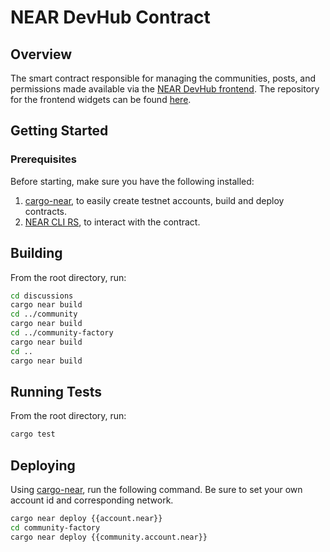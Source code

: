 # NEAR DevHub Contract

## Overview

The smart contract responsible for managing the communities, posts, and permissions made available via the [NEAR DevHub frontend](https://neardevhub.org). The repository for the frontend widgets can be found [here](https://github.com/NEAR-DevHub/neardevhub-bos).

## Getting Started

### Prerequisites

Before starting, make sure you have the following installed:

1. [cargo-near](https://github.com/near/cargo-near), to easily create testnet accounts, build and deploy contracts.
2. [NEAR CLI RS](https://github.com/near/near-cli-rs), to interact with the contract.

## Building

From the root directory, run:

```sh
cd discussions
cargo near build
cd ../community
cargo near build
cd ../community-factory
cargo near build
cd ..
cargo near build
```

## Running Tests

From the root directory, run:

```sh
cargo test
```

## Deploying

Using [cargo-near](https://github.com/near/cargo-near), run the following command. Be sure to set your own account id and corresponding network.

```sh
cargo near deploy {{account.near}}
cd community-factory
cargo near deploy {{community.account.near}}
```
